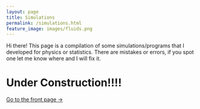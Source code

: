 ```yaml
---
layout: page
title: Simulations
permalink: /simulations.html
feature_image: images/fluids.png 
---
```


Hi there! This page is a compilation of some simulations/programs that I developed for physics or statistics. There are mistakes or errors, if you spot one let me know where and I will fix it.<br />

# Under Construction!!!! 
<a class="error-link" href="{{ site.baseurl }}/">Go to the front page &rarr;</a>
